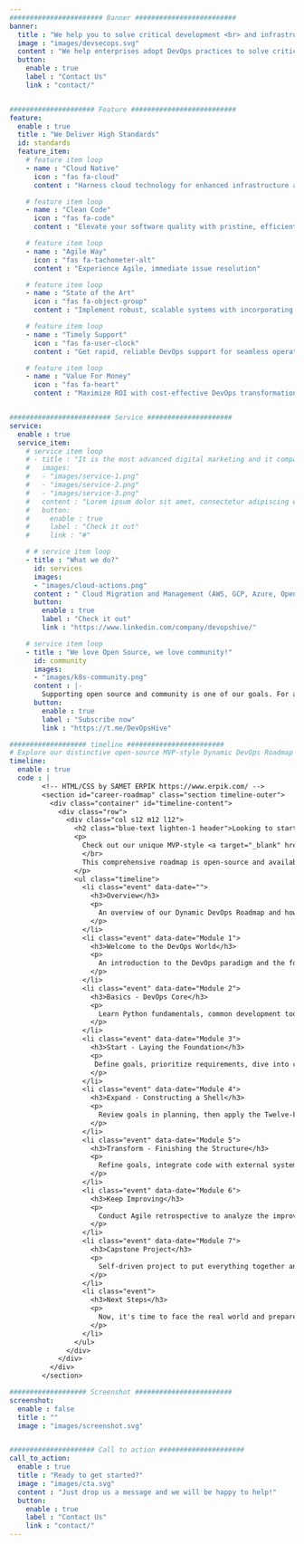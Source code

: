 ```yaml
---
####################### Banner #########################
banner:
  title : "We help you to solve critical development <br> and infrastructure challenges"
  image : "images/devsecops.svg"
  content : "We help enterprises adopt DevOps practices to solve critical challenges of software development. We build cloud-native platforms and teams. DevOps transformations is our specialty and DevSecOps is in our DNA!"
  button:
    enable : true
    label : "Contact Us"
    link : "contact/"


##################### Feature ##########################
feature:
  enable : true
  title : "We Deliver High Standards"
  id: standards
  feature_item:
    # feature item loop
    - name : "Cloud Native"
      icon : "fas fa-cloud"
      content : "Harness cloud technology for enhanced infrastructure and efficiency."

    # feature item loop
    - name : "Clean Code"
      icon : "fas fa-code"
      content : "Elevate your software quality with pristine, efficient code solutions"

    # feature item loop
    - name : "Agile Way"
      icon : "fas fa-tachometer-alt"
      content : "Experience Agile, immediate issue resolution"

    # feature item loop
    - name : "State of the Art"
      icon : "fas fa-object-group"
      content : "Implement robust, scalable systems with incorporating the latest technology"

    # feature item loop
    - name : "Timely Support"
      icon : "fas fa-user-clock"
      content : "Get rapid, reliable DevOps support for seamless operations"

    # feature item loop
    - name : "Value For Money"
      icon : "fas fa-heart"
      content : "Maximize ROI with cost-effective DevOps transformations"


######################### Service #####################
service:
  enable : true
  service_item:
    # service item loop
    # - title : "It is the most advanced digital marketing and it company."
    #   images:
    #   - "images/service-1.png"
    #   - "images/service-2.png"
    #   - "images/service-3.png"
    #   content : "Lorem ipsum dolor sit amet, consectetur adipiscing elit. Consequat tristique eget amet, tempus eu at consecttur. Leo facilisi nunc viverra tellus. Ac laoreet sit vel consquat. consectetur adipiscing elit. Consequat tristique eget amet, tempus eu at consecttur. Leo facilisi nunc viverra tellus. Ac laoreet sit vel consquat."
    #   button:
    #     enable : true
    #     label : "Check it out"
    #     link : "#"

    # # service item loop
    - title : "What we do?"
      id: services
      images:
      - "images/cloud-actions.png"
      content : " Cloud Migration and Management (AWS, GCP, Azure, OpenShift), DevOps Consulting (Assessment and Transformation), Infrastructure as Code (IaC and GitOps), Continuous Integration and Continuous Deployment (CI/CD), Containerization and Orchestration (Docker and Kubernetes), Monitoring and Analytics, Performance Optimization, DevOps Training and Workshops ... and more!"
      button:
        enable : true
        label : "Check it out"
        link : "https://www.linkedin.com/company/devopshive/"

    # service item loop
    - title : "We love Open Source, we love community!"
      id: community
      images:
      - "images/k8s-community.png"
      content : |-
        Supporting open source and community is one of our goals. For a better DevOps ecosystem, we have <a target="_blank" href="https://github.com/DevOpsHiveHQ">open-source projects</a> and provide mentorship to the community members. Subscribe to our channel for updates.
      button:
        enable : true
        label : "Subscribe now"
        link : "https://t.me/DevOpsHive"

################### timeline ########################
# Explore our distinctive open-source MVP-style Dynamic DevOps Roadmap for embarking on a career as a DevOps Engineer in an Agile framework. This comprehensive roadmap is accessible to all, complemented by the option of engaging in personalized 1:1 mentorship for a truly professional experience.
timeline:
  enable : true
  code : |
        <!-- HTML/CSS by SAMET ERPIK https://www.erpik.com/ -->
        <section id="career-roadmap" class="section timeline-outer">
          <div class="container" id="timeline-content">
            <div class="row">
              <div class="col s12 m12 l12">
                <h2 class="blue-text lighten-1 header">Looking to start your DevOps career?</h1>
                <p>
                  Check out our unique MVP-style <a target="_blank" href="https://github.com/DevOpsHiveHQ/dynamic-devops-roadmap">Dynamic DevOps Roadmap</a> to start a DevOps Engineer career in the Agile way!
                  </br>
                  This comprehensive roadmap is open-source and available for everyone, also, we provide professional mentorship based on it.
                </p>
                <ul class="timeline">
                  <li class="event" data-date="">
                    <h3>Overview</h3>
                    <p>
                      An overview of our Dynamic DevOps Roadmap and how this MVP-style roadmap differs from other linear roadmaps.
                    </p>
                  </li>
                  <li class="event" data-date="Module 1">
                    <h3>Welcome to the DevOps World</h3>
                    <p>
                      An introduction to the DevOps paradigm and the focus areas. Also, the relationship between DevOps, DevSecOps, and Agile in light of the Software Development Life Cycle (SDLC), in the end, is the initial phase of the HiveBox project.
                    </p>
                  </li>
                  <li class="event" data-date="Module 2">
                    <h3>Basics - DevOps Core</h3>
                    <p>
                      Learn Python fundamentals, common development tools, and Git basics. Then, gain Linux essentials, common tools, and bash scripting skills. Also, cover Docker fundamentals — finally, a hands-on with the HiveBox project.
                    </p>
                  </li>
                  <li class="event" data-date="Module 3">
                    <h3>Start - Laying the Foundation</h3>
                    <p>
                     Define goals, prioritize requirements, dive into code modularity, and then move to testing and quality assurance. Implement unit tests, follow Docker best practices, and explore quality gates in continuous integration with GitHub Actions — finally, a hands-on with the HiveBox project.
                    </p>
                  </li>
                  <li class="event" data-date="Module 4">
                    <h3>Expand - Constructing a Shell</h3>
                    <p>
                      Review goals in planning, then apply the Twelve-Factor App methodology and REST API best practices. Embrace Kubernetes for container orchestration. Then explore observability, dive into continuous delivery solutions, also an overview of Cloud Computing — and finally, a hands-on with the HiveBox project.
                    </p>
                  </li>
                  <li class="event" data-date="Module 5">
                    <h3>Transform - Finishing the Structure</h3>
                    <p>
                      Refine goals, integrate code with external systems, and write integration tests. Also, utilize Infrastructure as Code, learn Terraform essentials, and Kubernetes configuration management like Helm and Kustomize. Then, implement CD best practices — and finally, a hands-on with the HiveBox project.
                    </p>
                  </li>
                  <li class="event" data-date="Module 6">
                    <h3>Keep Improving</h3>
                    <p>
                      Conduct Agile retrospective to analyze the improvement areas, optimize code performance, and secure the software supply chain. Then, implement a multi-environment architecture with a log aggregation system for observability. Also, set up end-to-end release automation, explore continuous deployment with GitOps and Argo CD — and finally, a hands-on with the HiveBox project.
                    </p>
                  </li>
                  <li class="event" data-date="Module 7">
                    <h3>Capstone Project</h3>
                    <p>
                      Self-driven project to put everything together and create an industry-grade project which includes defining the requirements, setting the plan, implementation, then review and refinement.
                    </p>
                  </li>
                  <li class="event">
                    <h3>Next Steps</h3>
                    <p>
                      Now, it's time to face the real world and prepare for the next step. Together, we will craft your CV and cover letter. Then, create a skills radar chart to know your strengths and areas and what you need to develop more. Also, discuss DevOps certificates and explore the following steps as a DevOps engineer.
                    </p>
                  </li>
                </ul>
              </div>
            </div>
          </div>
        </section>

################### Screenshot ########################
screenshot:
  enable : false
  title : ""
  image : "images/screenshot.svg"


##################### Call to action #####################
call_to_action:
  enable : true
  title : "Ready to get started?"
  image : "images/cta.svg"
  content : "Just drop us a message and we will be happy to help!"
  button:
    enable : true
    label : "Contact Us"
    link : "contact/"
---
```

